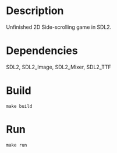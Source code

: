 # Description
Unfinished 2D Side-scrolling game in SDL2.

# Dependencies
SDL2, SDL2_Image, SDL2_Mixer, SDL2_TTF

# Build
``make build``

# Run
``make run``

